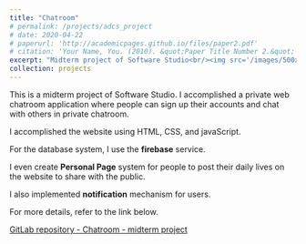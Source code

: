 ```yaml
---
title: "Chatroom"
# permalink: /projects/adcs_project
# date: 2020-04-22
# paperurl: 'http://academicpages.github.io/files/paper2.pdf'
# citation: 'Your Name, You. (2010). &quot;Paper Title Number 2.&quot; <i>Journal 1</i>. 1(2)
excerpt: "Midterm project of Software Studio<br/><img src='/images/500x300.png'>"
collection: projects
---
```

<!-- Todo: revise the image. -->

<!-- # paperurl: 'http://academicpages.github.io/files/paper2.pdf' -->
This is a midterm project of Software Studio.
I accomplished a private web chatroom application where people can
sign up their accounts and chat with others in private chatroom.

I accomplished the website using HTML, CSS, and javaScript.

For the database system, I use the **firebase** service.

I even create **Personal Page** system for people to post their daily 
lives on the website to share with the public.

I also implemented **notification** mechanism for users.

For more details, refer to the link below.

<!-- Demo Video -->

[GitLab repository - Chatroom - midterm project](https://,,,)

<!-- Recommended citation: Your Name, You. (2010). "Paper Title Number 2." <i>Journal 1</i>. 1(2). -->